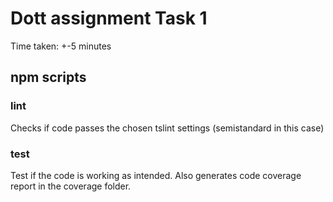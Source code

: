 # Dott assignment Task 1
Time taken: +-5 minutes

## npm scripts

### lint

Checks if code passes the chosen tslint settings (semistandard in this case)

### test

Test if the code is working as intended. Also generates code coverage report in the coverage folder. 